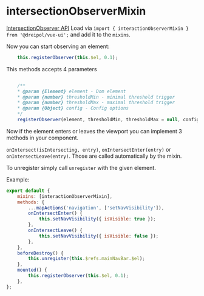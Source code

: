 # intersectionObserverMixin
[IntersectionObserver API](https://developer.mozilla.org/en-US/docs/Web/API/IntersectionObserver)
Load via `import { interactionObserverMixin } from '@dreipol/vue-ui';` and add it to the `mixins`.

Now you can start observing an element:

```js
    this.registerObserver(this.$el, 0.1);
```

This methods accepts 4 parameters

```js

    /**
    * @param {Element} element - Dom element
    * @param {number} thresholdMin - minimal threshold trigger
    * @param {number} thresholdMax - maximal threshold trigger
    * @param {Object} config - Config options
    */
    registerObserver(element, thresholdMin, thresholdMax = null, config = {});
```

Now if the element enters or leaves the viewport you can implement 3 methods in your component.

`onIntersect(isIntersecting, entry)`, `onIntersectEnter(entry)` or `onIntersectLeave(entry)`.
Those are called automatically by the mixin.

To unregister simply call `unregister` with the given element.

Example:

```js
export default {
    mixins: [interactionObserverMixin],
    methods: {
        ...mapActions('navigation', ['setNavVisibility']),
        onIntersectEnter() {
            this.setNavVisibility({ isVisible: true });
        },
        onIntersectLeave() {
            this.setNavVisibility({ isVisible: false });
        },
    },
    beforeDestroy() {
        this.unregister(this.$refs.mainNavBar.$el);
    },
    mounted() {
        this.registerObserver(this.$el, 0.1);
    },
};
```
